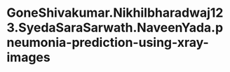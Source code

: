 # GoneShivakumar.Nikhilbharadwaj123.SyedaSaraSarwath.NaveenYada.pneumonia-prediction-using-xray-images
